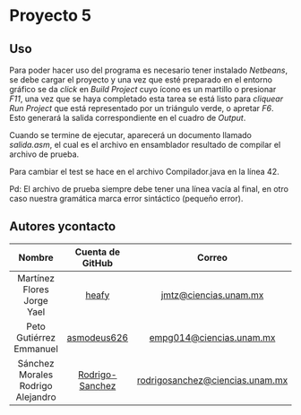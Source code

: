 # Proyecto 5

## Uso

Para poder hacer uso del programa es necesario tener instalado *Netbeans*, se debe cargar el proyecto y una vez que esté preparado en el entorno gráfico se da _click_ en *Build Project* cuyo ícono es un martillo o presionar _F11_, una vez que se haya completado esta tarea se está listo para _cliquear_ *Run Project* que está representado por un triángulo verde, o apretar _F6_. Esto generará la salida correspondiente en el cuadro de *Output*.

Cuando se termine de ejecutar, aparecerá un documento llamado *salida.asm*, el cual es el archivo en ensamblador resultado de compilar el archivo de prueba.

Para cambiar el test se hace en el archivo Compilador.java en la línea 42.

Pd: El archivo de prueba siempre debe tener una línea vacía al final, en otro caso nuestra gramática marca error sintáctico (pequeño error).

## Autores ycontacto 

|               Nombre              |                    Cuenta de GitHub                   |               Correo              |
|:---------------------------------:|:-----------------------------------------------------:|:---------------------------------:|
|     Martínez Flores Jorge Yael    |           [heafy](https://github.com/heafy)           |      <jmtz@ciencias.unam.mx>      |
|      Peto Gutiérrez Emmanuel      |     [asmodeus626](https://github.com/asmodeus626)     |     <empg014@ciencias.unam.mx>    |
| Sánchez Morales Rodrigo Alejandro | [Rodrigo-Sanchez](https://github.com/Rodrigo-Sanchez) | <rodrigosanchez@ciencias.unam.mx> |
